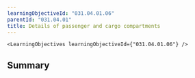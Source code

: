 ```yaml
---
learningObjectiveId: "031.04.01.06"
parentId: "031.04.01"
title: Details of passenger and cargo compartments
---
```


```tsx eval
<LearningObjectives learningObjectiveId={"031.04.01.06"} />
```

## Summary
